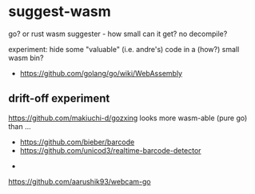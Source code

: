 # suggest-wasm
go? or rust wasm suggester - how small can it get? no decompile?

experiment: hide some "valuable" (i.e. andre's) code in a (how?) small wasm bin?

- https://github.com/golang/go/wiki/WebAssembly

## drift-off experiment

https://github.com/makiuchi-d/gozxing looks more wasm-able (pure go) than ...
- https://github.com/bieber/barcode
- https://github.com/unicod3/realtime-barcode-detector

+

https://github.com/aarushik93/webcam-go